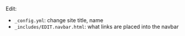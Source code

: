 Edit:

* `_config.yml`: change site title, name
* `_includes/EDIT.navbar.html`: what links are placed into the navbar
